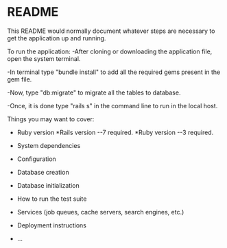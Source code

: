 # README

This README would normally document whatever steps are necessary to get the
application up and running.

To run the application:
-After cloning or downloading the application file, open the system terminal.

-In terminal type "bundle install" to add all the required gems present in the gem file.

-Now, type "db:migrate" to migrate all the tables to database.

-Once, it is done type "rails s" in the command line to run in the local host.


Things you may want to cover:

* Ruby version
 *Rails version --7 required.
 *Ruby version --3 required.
 

* System dependencies

* Configuration

* Database creation

* Database initialization

* How to run the test suite

* Services (job queues, cache servers, search engines, etc.)

* Deployment instructions

* ...
